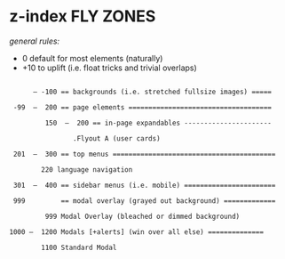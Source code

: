 # z-index FLY ZONES

_general rules:_

* 0 default for most elements (naturally)
* +10 to uplift (i.e. float tricks and trivial overlaps)

```

      — -100 == backgrounds (i.e. stretched fullsize images) =====

 -99  —  200 == page elements ====================================

         150  —  200 == in-page expandables ----------------------

                .Flyout A (user cards)
 
 201  —  300 == top menus =========================================

        220 language navigation

 301  —  400 == sidebar menus (i.e. mobile) =======================

 999         == modal overlay (grayed out background) =============

         999 Modal Overlay (bleached or dimmed background)

1000 —  1200 Modals [+alerts] (win over all else) ==============

        1100 Standard Modal

```
